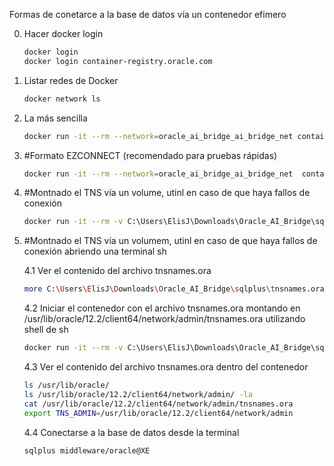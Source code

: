 
Formas de conetarce a la base de datos vía un contenedor efimero

0. Hacer docker login
   ```sh
   docker login 
   docker login container-registry.oracle.com   
   ```
1. Listar redes de Docker
   ```sh
   docker network ls
   ```
2. La más sencilla
   ```sh
   docker run -it --rm --network=oracle_ai_bridge_ai_bridge_net container-registry.oracle.com/database/instantclient sqlplus middleware/oracle@oracle-xe:1521/XE
   ```

3. #Formato EZCONNECT (recomendado para pruebas rápidas)	
   ```sh
   docker run -it --rm --network=oracle_ai_bridge_ai_bridge_net  container-registry.oracle.com/database/instantclient sqlplus middleware/oracle@//oracle-xe:1521/XE
   ```

4. #Montnado el TNS vía un  volume, utinl en caso de que haya fallos de conexión
    ```sh
    docker run -it --rm -v C:\Users\ElisJ\Downloads\Oracle_AI_Bridge\sqlplus\tnsnames.ora:/usr/lib/oracle/12.2/client64/network/admin/tnsnames.ora -e TNS_ADMIN=/usr/lib/oracle/12.2/client64/network/admin --network=oracle_ai_bridge_ai_bridge_net container-registry.oracle.com/database/instantclient sqlplus middleware/oracle@XE
   ```

5. #Montnado el TNS vía un volumem, utinl en caso de que haya fallos de conexión abriendo una terminal sh
   
   4.1 Ver el contenido del archivo tnsnames.ora
   ```sh
   more C:\Users\ElisJ\Downloads\Oracle_AI_Bridge\sqlplus\tnsnames.ora
   ```

   4.2 Iniciar el contenedor con el archivo tnsnames.ora montando en /usr/lib/oracle/12.2/client64/network/admin/tnsnames.ora utilizando shell de sh
   ```sh
   docker run -it --rm -v C:\Users\ElisJ\Downloads\Oracle_AI_Bridge\sqlplus\tnsnames.ora:/usr/lib/oracle/12.2/client64/network/admin/tnsnames.ora -e TNS_ADMIN=/usr/lib/oracle/12.2/client64/network/admin --network=oracle_ai_bridge_ai_bridge_net container-registry.oracle.com/database/instantclient sh
   ```
   
   4.3 Ver el contenido del archivo tnsnames.ora dentro del contenedor
   ```sh
   ls /usr/lib/oracle/
   ls /usr/lib/oracle/12.2/client64/network/admin/ -la
   cat /usr/lib/oracle/12.2/client64/network/admin/tnsnames.ora
   export TNS_ADMIN=/usr/lib/oracle/12.2/client64/network/admin 
   ```
   
   4.4 Conectarse a la base de datos desde la terminal
   ```sh
   sqlplus middleware/oracle@XE
   ```